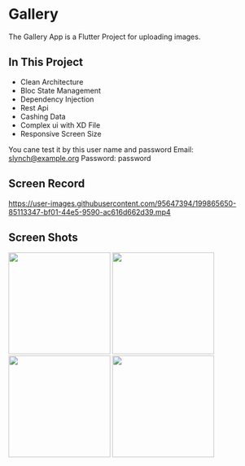 # Gallery

The Gallery App is a Flutter Project for uploading images.

## In This Project

- Clean Architecture 
- Bloc State Management
- Dependency Injection
- Rest Api
- Cashing Data
- Complex ui with XD File
- Responsive Screen Size

You cane test it by this user name and password
Email: slynch@example.org
Password: password


## Screen Record

https://user-images.githubusercontent.com/95647394/199865650-85113347-bf01-44e5-9590-ac616d662d39.mp4


## Screen Shots

<p float="left">
  <img src="https://user-images.githubusercontent.com/95647394/199863188-4de6ef3c-5392-4781-8754-fe86a884a0f7.jpg" width="200">
  <img src="https://user-images.githubusercontent.com/95647394/199863211-ab8e489a-60bb-4208-a772-3bfa86b9c947.jpg" width="200">
  <img src="https://user-images.githubusercontent.com/95647394/199863229-21d18661-5882-4ffd-af35-da65167bc457.jpg" width="200">
  <img src="https://user-images.githubusercontent.com/95647394/199863245-cba7400f-cdd4-479c-89d5-4172665af5ab.jpg" width="200">
</p>

